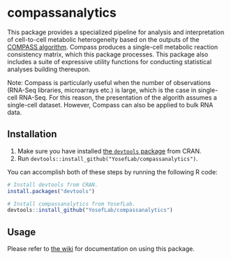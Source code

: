 # compassanalytics

This package provides a specialized pipeline for analysis and interpretation of cell-to-cell metabolic heterogeneity based on the outputs of the [COMPASS algorithm](https://github.com/YosefLab/Compass). Compass produces a single-cell metabolic reaction consistency matrix, which this package processes. This package also includes a suite of expressive utility functions for conducting statistical analyses building thereupon.

Note: Compass is particularly useful when the number of observations (RNA-Seq libraries, microarrays etc.) is large, which is the case in single-cell RNA-Seq. For this reason, the presentation of the algorith assumes a single-cell dataset. However, Compass can also be applied to bulk RNA data.

## Installation

1. Make sure you have installed [the `devtools` package](https://github.com/r-lib/devtools) from CRAN.
1. Run `devtools::install_github("YosefLab/compassanalytics")`.

You can accomplish both of these steps by running the following R code:

```R
# Install devtools from CRAN.
install.packages("devtools")

# Install compassanalytics from YosefLab.
devtools::install_github("YosefLab/compassanalytics")
```

## Usage

Please refer to [the wiki](https://github.com/YosefLab/compassanalytics/wiki) for documentation on using this package.
